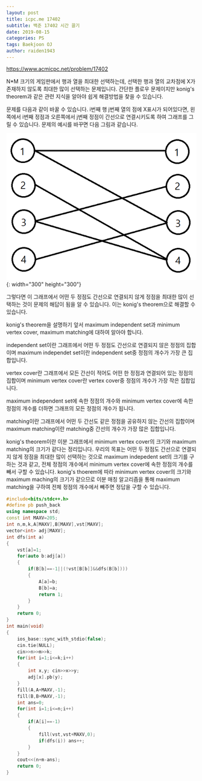 ```yaml
---
layout: post
title: icpc.me 17402
subtitle: 백준 17402 시간 끌기
date: 2019-08-15
categories: PS
tags: Baekjoon OJ
author: raiden1943
---
```


<https://www.acmicpc.net/problem/17402>

N*M 크기의 게임판에서 행과 열을 최대한 선택하는데, 선택한 행과 열의 교차점에 X가 존재하지 않도록 최대한 많이 선택하는 문제입니다. 간단한 플로우 문제이지만 konig's theorem과 같은 관련 지식을 알아야 쉽게 해결방법을 찾을 수 있습니다.

문제를 다음과 같이 바꿀 수 있습니다. i번째 행 j번째 열의 점에 X표시가 되어있다면, 왼쪽에서 i번째 정점과 오른쪽에서 j번째 정점이 간선으로 연결시키도록 하여 그래프를 그릴 수 있습니다. 문제의 예시를 바꾸면 다음 그림과 같습니다.

![그래프](/img/2019-08-15-icpc17402-1.png){: width="300" height="300"}

그렇다면 이 그래프에서 어떤 두 정점도 간선으로 연결되지 않게 정점을 최대한 많이 선택하는 것이 문제의 해답이 됨을 알 수 있습니다. 이는 konig's theorem으로 해결할 수 있습니다.

konig's theorem을 설명하기 앞서 maximum independent set과 minimum vertex cover, maximum matching에 대하여 알아야 합니다.

independent set이란 그래프에서 어떤 두 정점도 간선으로 연결되지 않은 정점의 집합이며 maximum independet set이란 independent set중 정점의 개수가 가장 큰 집합입니다.

vertex cover란 그래프에서 모든 간선이 적어도 어떤 한 정점과 연결되어 있는 정점의 집합이며 minimum vertex cover란 vertex cover중 정점의 개수가 가장 작은 집합입니다.

maximum independent set에 속한 정점의 개수와 minimum vertex cover에 속한 정점의 개수를 더하면 그래프의 모든 정점의 개수가 됩니다.

matching이란 그래프에서 어떤 두 간선도 같은 정점을 공유하지 않는 간선의 집합이며 maximum matching이란 matching중 간선의 개수가 가장 많은 집합입니다. 

konig's theorem이란 이분 그래프에서 minimum vertex cover의 크기와 maximum matching의 크기가 같다는 정리입니다. 우리의 목표는 어떤 두 정점도 간선으로 연결되지 않게 정점을 최대한 많이 선택하는 것으로 maximum indepedent set의 크기를 구하는 것과 같고, 전체 정점의 개수에서 minimum vertex cover에 속한 정점의 개수를 빼서 구할 수 있습니다. konig's thoerem에 따라 minimum vertex cover의 크기와 maximum maching의 크기가 같으므로 이분 매칭 알고리즘을 통해 maximum matching을 구하여 전체 정점의 개수에서 빼주면 정답을 구할 수 있습니다.


```cpp
#include<bits/stdc++.h>
#define pb push_back
using namespace std;
const int MAXV=205;
int n,m,k,A[MAXV],B[MAXV],vst[MAXV];
vector<int> adj[MAXV];
int dfs(int a)
{
	vst[a]=1;
	for(auto b:adj[a])
	{
		if(B[b]==-1||(!vst[B[b]]&&dfs(B[b])))
		{
			A[a]=b;
			B[b]=a;
			return 1;
		}
	}
	return 0;
}
int main(void)
{
	ios_base::sync_with_stdio(false);
	cin.tie(NULL);
	cin>>n>>m>>k;
	for(int i=1;i<=k;i++)
	{
		int x,y; cin>>x>>y;
		adj[x].pb(y);
	}
	fill(A,A+MAXV,-1);
	fill(B,B+MAXV,-1);
	int ans=0;
	for(int i=1;i<=n;i++)
	{
		if(A[i]==-1)
		{
			fill(vst,vst+MAXV,0);
			if(dfs(i)) ans++;
		}
	}
	cout<<(n+m-ans);
	return 0;
}
```
